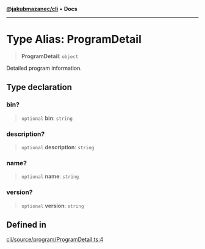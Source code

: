 [**@jakubmazanec/cli**](../README.md) • **Docs**

---

# Type Alias: ProgramDetail

> **ProgramDetail**: `object`

Detailed program information.

## Type declaration

### bin?

> `optional` **bin**: `string`

### description?

> `optional` **description**: `string`

### name?

> `optional` **name**: `string`

### version?

> `optional` **version**: `string`

## Defined in

[cli/source/program/ProgramDetail.ts:4](https://github.com/jakubmazanec/tools/blob/29163046acd1da0224b08fd05ca40f385e9ab4e5/packages/cli/source/program/ProgramDetail.ts#L4)

